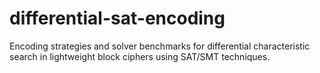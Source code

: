 # differential-sat-encoding
Encoding strategies and solver benchmarks for differential characteristic search in lightweight block ciphers using SAT/SMT techniques.
